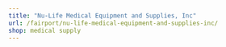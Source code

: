 ```yaml
---
title: "Nu-Life Medical Equipment and Supplies, Inc"
url: /fairport/nu-life-medical-equipment-and-supplies-inc/
shop: medical supply
---
```

